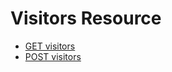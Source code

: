 # Visitors Resource

* [GET visitors](visitors-get-visitors.md)
* [POST visitors](visitors-post-visitors.md)

